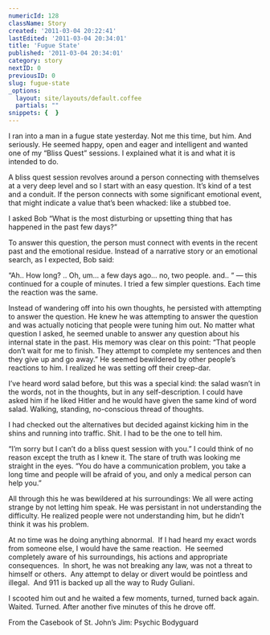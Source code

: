 ```yaml
---
numericId: 128
className: Story
created: '2011-03-04 20:22:41'
lastEdited: '2011-03-04 20:34:01'
title: 'Fugue State'
published: '2011-03-04 20:34:01'
category: story
nextID: 0
previousID: 0
slug: fugue-state
_options:
  layout: site/layouts/default.coffee
  partials: ""
snippets: {  }
---
```

I ran into a man in a fugue state yesterday. Not me this time, but him. And seriously. He seemed happy, open and eager and intelligent and wanted one of my &ldquo;Bliss Quest&rdquo; sessions. I explained what it is and what it is intended to do.

A bliss quest session revolves around a person connecting with themselves at a very deep level and so I start with an easy question. It&rsquo;s kind of a test and a conduit. If the person connects with some significant emotional event, that might indicate a value that&rsquo;s been whacked: like a stubbed toe.

I asked Bob &ldquo;What is the most disturbing or upsetting thing that has happened in the past few days?&rdquo;

To answer this question, the person must connect with events in the recent past and the emotional residue. Instead of a narrative story or an emotional search, as I expected, Bob said:

&ldquo;Ah.. How long? .. Oh, um&hellip; a few days ago&hellip; no, two people. and.. &ldquo; &mdash; this continued for a couple of minutes. I tried a few simpler questions. Each time the reaction was the same.

Instead of wandering off into his own thoughts, he persisted with attempting to answer the question. He knew he was attempting to answer the question and was actually noticing that people were tuning him out. No matter what question I asked, he seemed unable to answer any question about his internal state in the past. His memory was clear on this point: &ldquo;That people don&rsquo;t wait for me to finish. They attempt to complete my sentences and then they give up and go away.&rdquo; He seemed bewildered by other people&rsquo;s reactions to him. I realized he was setting off their creep-dar.

I&rsquo;ve heard word salad before, but this was a special kind: the salad wasn&rsquo;t in the words, not in the thoughts, but in any self-description. I could have asked him if he liked Hitler and he would have given the same kind of word salad. Walking, standing, no-conscious thread of thoughts.

I had checked out the alternatives but decided against kicking him in the shins and running into traffic. Shit. I had to be the one to tell him.

&ldquo;I&rsquo;m sorry but I can&rsquo;t do a bliss quest session with you.&rdquo; I could think of no reason except the truth as I knew it. The stare of truth was looking me straight in the eyes. &ldquo;You do have a communication problem, you take a long time and people will be afraid of you, and only a medical person can help you.&rdquo;

All through this he was bewildered at his surroundings: We all were acting strange by not letting him speak. He was persistant in not understanding the difficulty. He realized people were not understanding him, but he didn&rsquo;t think it was his problem.

At no time was he doing anything abnormal. &nbsp;If I had heard my exact words from someone else, I would have the same reaction. &nbsp;He seemed completely aware of his surroundings, his actions and appropriate consequences. &nbsp;In short, he was not breaking any law, was not a threat to himself or others. &nbsp;Any attempt to delay or divert would be pointless and illegal. &nbsp;And 911 is backed up all the way to Rudy Guliani.

I scooted him out and he waited a few moments, turned, turned back again. Waited. Turned. After another five minutes of this he drove off.

From the Casebook of St. John&rsquo;s Jim: Psychic Bodyguard

